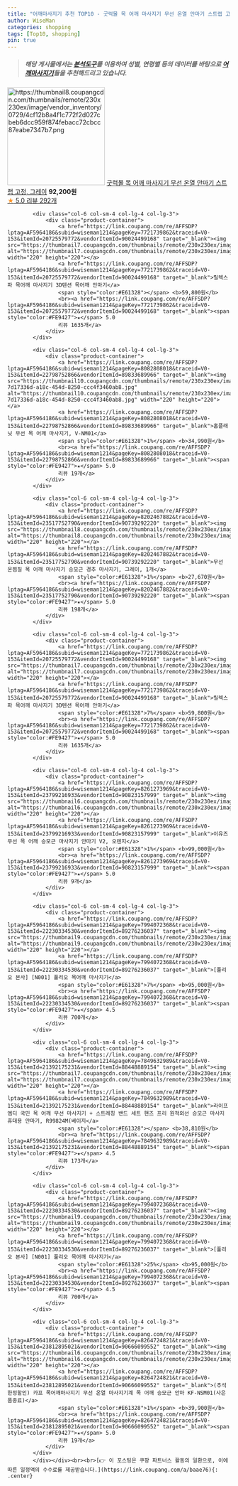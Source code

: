 ```yaml
---
title: "어깨마사지기 추천 TOP10 - 굿럭몰 목 어깨 마사지기 무선 온열 안마기 스트랩 고정, 그레이"
author: WiseMan
categories: shopping
tags: [Top10, shopping]
pin: true
---
```


> ##### 해당 게시물에서는 [**분석도구**](https://itemscout.io/)를 이용하여 **성별**, **연령별** 등의 데이터를 바탕으로 [**어깨마사지기**](https://link.coupang.com/a/baae76)들을 추천해드리고 있습니다.
<div class="container"><div class="row">
            <div class="col-6 col-sm-4 col-lg-4 col-lg-3">
                <div class="product-container">
                    <a href="https://link.coupang.com/re/AFFSDP?lptag=AF5964186&subid=wiseman1214&pageKey=7646433970&traceid=V0-153&itemId=20332678154&vendorItemId=87375314756" target="_blank"><img src="https://thumbnail8.coupangcdn.com/thumbnails/remote/230x230ex/image/vendor_inventory/0729/4cf12b8a4f1c772f2d027cbeb6dcc959f874febacc72cbcc87eabe7347b7.png" alt="https://thumbnail8.coupangcdn.com/thumbnails/remote/230x230ex/image/vendor_inventory/0729/4cf12b8a4f1c772f2d027cbeb6dcc959f874febacc72cbcc87eabe7347b7.png" width="220" height="220"></a>
                    <a href="https://link.coupang.com/re/AFFSDP?lptag=AF5964186&subid=wiseman1214&pageKey=7646433970&traceid=V0-153&itemId=20332678154&vendorItemId=87375314756" target="_blank">굿럭몰 목 어깨 마사지기 무선 온열 안마기 스트랩 고정, 그레이</a>
                    <span style="color:#E61328"></span> <b>92,200원</b>
                    <br><a href="https://link.coupang.com/re/AFFSDP?lptag=AF5964186&subid=wiseman1214&pageKey=7646433970&traceid=V0-153&itemId=20332678154&vendorItemId=87375314756" target="_blank"><span style="color:#FE9427">★</span> 5.0
                    리뷰 292개</a>
                </div>
            </div>
            
            <div class="col-6 col-sm-4 col-lg-4 col-lg-3">
                <div class="product-container">
                    <a href="https://link.coupang.com/re/AFFSDP?lptag=AF5964186&subid=wiseman1214&pageKey=7721739862&traceid=V0-153&itemId=20725579772&vendorItemId=90024499168" target="_blank"><img src="https://thumbnail7.coupangcdn.com/thumbnails/remote/230x230ex/image/vendor_inventory/20dd/377dd29d16cfcea2bb2de862d742ab02e0ede26eacc15a90e5e8dfcf3934.jpg" alt="https://thumbnail7.coupangcdn.com/thumbnails/remote/230x230ex/image/vendor_inventory/20dd/377dd29d16cfcea2bb2de862d742ab02e0ede26eacc15a90e5e8dfcf3934.jpg" width="220" height="220"></a>
                    <a href="https://link.coupang.com/re/AFFSDP?lptag=AF5964186&subid=wiseman1214&pageKey=7721739862&traceid=V0-153&itemId=20725579772&vendorItemId=90024499168" target="_blank">릴렉스파 목어깨 마사지기 3D텐션 목어깨 안마기</a>
                    <span style="color:#E61328"></span> <b>59,800원</b>
                    <br><a href="https://link.coupang.com/re/AFFSDP?lptag=AF5964186&subid=wiseman1214&pageKey=7721739862&traceid=V0-153&itemId=20725579772&vendorItemId=90024499168" target="_blank"><span style="color:#FE9427">★</span> 5.0
                    리뷰 1635개</a>
                </div>
            </div>
            
            <div class="col-6 col-sm-4 col-lg-4 col-lg-3">
                <div class="product-container">
                    <a href="https://link.coupang.com/re/AFFSDP?lptag=AF5964186&subid=wiseman1214&pageKey=8082808018&traceid=V0-153&itemId=22798752866&vendorItemId=89833689966" target="_blank"><img src="https://thumbnail10.coupangcdn.com/thumbnails/remote/230x230ex/image/retail/images/436315589723367-7d17336d-a18c-454d-8250-ccc4f3460ab8.jpg" alt="https://thumbnail10.coupangcdn.com/thumbnails/remote/230x230ex/image/retail/images/436315589723367-7d17336d-a18c-454d-8250-ccc4f3460ab8.jpg" width="220" height="220"></a>
                    <a href="https://link.coupang.com/re/AFFSDP?lptag=AF5964186&subid=wiseman1214&pageKey=8082808018&traceid=V0-153&itemId=22798752866&vendorItemId=89833689966" target="_blank">홈플래닛 무선 목 어깨 마사지기, V-NM01</a>
                    <span style="color:#E61328">1%</span> <b>34,990원</b>
                    <br><a href="https://link.coupang.com/re/AFFSDP?lptag=AF5964186&subid=wiseman1214&pageKey=8082808018&traceid=V0-153&itemId=22798752866&vendorItemId=89833689966" target="_blank"><span style="color:#FE9427">★</span> 5.0
                    리뷰 19개</a>
                </div>
            </div>
            
            <div class="col-6 col-sm-4 col-lg-4 col-lg-3">
                <div class="product-container">
                    <a href="https://link.coupang.com/re/AFFSDP?lptag=AF5964186&subid=wiseman1214&pageKey=8202467882&traceid=V0-153&itemId=23517752790&vendorItemId=90739292220" target="_blank"><img src="https://thumbnail8.coupangcdn.com/thumbnails/remote/230x230ex/image/vendor_inventory/5413/9deb15824384224ab577750e5b10f14166c0c43aa49ccdfd1db5160c21ba.png" alt="https://thumbnail8.coupangcdn.com/thumbnails/remote/230x230ex/image/vendor_inventory/5413/9deb15824384224ab577750e5b10f14166c0c43aa49ccdfd1db5160c21ba.png" width="220" height="220"></a>
                    <a href="https://link.coupang.com/re/AFFSDP?lptag=AF5964186&subid=wiseman1214&pageKey=8202467882&traceid=V0-153&itemId=23517752790&vendorItemId=90739292220" target="_blank">무선 온찜질 목 어깨 마사지기 승모근 경추 마사지기, 그레이, 1개</a>
                    <span style="color:#E61328">1%</span> <b>27,670원</b>
                    <br><a href="https://link.coupang.com/re/AFFSDP?lptag=AF5964186&subid=wiseman1214&pageKey=8202467882&traceid=V0-153&itemId=23517752790&vendorItemId=90739292220" target="_blank"><span style="color:#FE9427">★</span> 5.0
                    리뷰 198개</a>
                </div>
            </div>
            
            <div class="col-6 col-sm-4 col-lg-4 col-lg-3">
                <div class="product-container">
                    <a href="https://link.coupang.com/re/AFFSDP?lptag=AF5964186&subid=wiseman1214&pageKey=7721739862&traceid=V0-153&itemId=20725579772&vendorItemId=90024499168" target="_blank"><img src="https://thumbnail7.coupangcdn.com/thumbnails/remote/230x230ex/image/vendor_inventory/20dd/377dd29d16cfcea2bb2de862d742ab02e0ede26eacc15a90e5e8dfcf3934.jpg" alt="https://thumbnail7.coupangcdn.com/thumbnails/remote/230x230ex/image/vendor_inventory/20dd/377dd29d16cfcea2bb2de862d742ab02e0ede26eacc15a90e5e8dfcf3934.jpg" width="220" height="220"></a>
                    <a href="https://link.coupang.com/re/AFFSDP?lptag=AF5964186&subid=wiseman1214&pageKey=7721739862&traceid=V0-153&itemId=20725579772&vendorItemId=90024499168" target="_blank">릴렉스파 목어깨 마사지기 3D텐션 목어깨 안마기</a>
                    <span style="color:#E61328">7%</span> <b>59,800원</b>
                    <br><a href="https://link.coupang.com/re/AFFSDP?lptag=AF5964186&subid=wiseman1214&pageKey=7721739862&traceid=V0-153&itemId=20725579772&vendorItemId=90024499168" target="_blank"><span style="color:#FE9427">★</span> 5.0
                    리뷰 1635개</a>
                </div>
            </div>
            
            <div class="col-6 col-sm-4 col-lg-4 col-lg-3">
                <div class="product-container">
                    <a href="https://link.coupang.com/re/AFFSDP?lptag=AF5964186&subid=wiseman1214&pageKey=8261273969&traceid=V0-153&itemId=23799216933&vendorItemId=90823157999" target="_blank"><img src="https://thumbnail6.coupangcdn.com/thumbnails/remote/230x230ex/image/vendor_inventory/4c2f/f85cf6a3cf5583c3dcc2458f12ad0954b8aca9b43212fd6047fde531681a.jpg" alt="https://thumbnail6.coupangcdn.com/thumbnails/remote/230x230ex/image/vendor_inventory/4c2f/f85cf6a3cf5583c3dcc2458f12ad0954b8aca9b43212fd6047fde531681a.jpg" width="220" height="220"></a>
                    <a href="https://link.coupang.com/re/AFFSDP?lptag=AF5964186&subid=wiseman1214&pageKey=8261273969&traceid=V0-153&itemId=23799216933&vendorItemId=90823157999" target="_blank">이유즈 무선 목 어깨 승모근 마사지기 안마기 V2, 오렌지</a>
                    <span style="color:#E61328">1%</span> <b>99,000원</b>
                    <br><a href="https://link.coupang.com/re/AFFSDP?lptag=AF5964186&subid=wiseman1214&pageKey=8261273969&traceid=V0-153&itemId=23799216933&vendorItemId=90823157999" target="_blank"><span style="color:#FE9427">★</span> 5.0
                    리뷰 9개</a>
                </div>
            </div>
            
            <div class="col-6 col-sm-4 col-lg-4 col-lg-3">
                <div class="product-container">
                    <a href="https://link.coupang.com/re/AFFSDP?lptag=AF5964186&subid=wiseman1214&pageKey=7994072368&traceid=V0-153&itemId=22230334530&vendorItemId=89276236037" target="_blank"><img src="https://thumbnail9.coupangcdn.com/thumbnails/remote/230x230ex/image/vendor_inventory/4d76/018a71cdf4e1aa2e11808ffcf85820f9b94dd01bda9bcc82b750481ee571.jpg" alt="https://thumbnail9.coupangcdn.com/thumbnails/remote/230x230ex/image/vendor_inventory/4d76/018a71cdf4e1aa2e11808ffcf85820f9b94dd01bda9bcc82b750481ee571.jpg" width="220" height="220"></a>
                    <a href="https://link.coupang.com/re/AFFSDP?lptag=AF5964186&subid=wiseman1214&pageKey=7994072368&traceid=V0-153&itemId=22230334530&vendorItemId=89276236037" target="_blank">[풀리오 본사] [N001] 풀리오 목어깨 마사지기</a>
                    <span style="color:#E61328">7%</span> <b>95,000원</b>
                    <br><a href="https://link.coupang.com/re/AFFSDP?lptag=AF5964186&subid=wiseman1214&pageKey=7994072368&traceid=V0-153&itemId=22230334530&vendorItemId=89276236037" target="_blank"><span style="color:#FE9427">★</span> 4.5
                    리뷰 700개</a>
                </div>
            </div>
            
            <div class="col-6 col-sm-4 col-lg-4 col-lg-3">
                <div class="product-container">
                    <a href="https://link.coupang.com/re/AFFSDP?lptag=AF5964186&subid=wiseman1214&pageKey=7849632989&traceid=V0-153&itemId=21392175231&vendorItemId=88448889154" target="_blank"><img src="https://thumbnail7.coupangcdn.com/thumbnails/remote/230x230ex/image/vendor_inventory/0062/c0774c5b0e43da357597285cdd54c5cce1ae298db596f4e3b2c1dce61c34.jpg" alt="https://thumbnail7.coupangcdn.com/thumbnails/remote/230x230ex/image/vendor_inventory/0062/c0774c5b0e43da357597285cdd54c5cce1ae298db596f4e3b2c1dce61c34.jpg" width="220" height="220"></a>
                    <a href="https://link.coupang.com/re/AFFSDP?lptag=AF5964186&subid=wiseman1214&pageKey=7849632989&traceid=V0-153&itemId=21392175231&vendorItemId=88448889154" target="_blank">라이프엠디 국민 목 어깨 무선 마사지기 + 스트레칭 밴드 세트 핸즈 프리 원적외선 승모근 마사지 휴대용 안마기, R99824M(베이지</a>
                    <span style="color:#E61328"></span> <b>38,810원</b>
                    <br><a href="https://link.coupang.com/re/AFFSDP?lptag=AF5964186&subid=wiseman1214&pageKey=7849632989&traceid=V0-153&itemId=21392175231&vendorItemId=88448889154" target="_blank"><span style="color:#FE9427">★</span> 4.5
                    리뷰 173개</a>
                </div>
            </div>
            
            <div class="col-6 col-sm-4 col-lg-4 col-lg-3">
                <div class="product-container">
                    <a href="https://link.coupang.com/re/AFFSDP?lptag=AF5964186&subid=wiseman1214&pageKey=7994072368&traceid=V0-153&itemId=22230334530&vendorItemId=89276236037" target="_blank"><img src="https://thumbnail9.coupangcdn.com/thumbnails/remote/230x230ex/image/vendor_inventory/4d76/018a71cdf4e1aa2e11808ffcf85820f9b94dd01bda9bcc82b750481ee571.jpg" alt="https://thumbnail9.coupangcdn.com/thumbnails/remote/230x230ex/image/vendor_inventory/4d76/018a71cdf4e1aa2e11808ffcf85820f9b94dd01bda9bcc82b750481ee571.jpg" width="220" height="220"></a>
                    <a href="https://link.coupang.com/re/AFFSDP?lptag=AF5964186&subid=wiseman1214&pageKey=7994072368&traceid=V0-153&itemId=22230334530&vendorItemId=89276236037" target="_blank">[풀리오 본사] [N001] 풀리오 목어깨 마사지기</a>
                    <span style="color:#E61328">25%</span> <b>95,000원</b>
                    <br><a href="https://link.coupang.com/re/AFFSDP?lptag=AF5964186&subid=wiseman1214&pageKey=7994072368&traceid=V0-153&itemId=22230334530&vendorItemId=89276236037" target="_blank"><span style="color:#FE9427">★</span> 4.5
                    리뷰 700개</a>
                </div>
            </div>
            
            <div class="col-6 col-sm-4 col-lg-4 col-lg-3">
                <div class="product-container">
                    <a href="https://link.coupang.com/re/AFFSDP?lptag=AF5964186&subid=wiseman1214&pageKey=8264724821&traceid=V0-153&itemId=23812895021&vendorItemId=90666099552" target="_blank"><img src="https://thumbnail6.coupangcdn.com/thumbnails/remote/230x230ex/image/vendor_inventory/eff9/dc4b1d31a84264bc284ddb38bee5cfe61ee69686e604b45d12601931ce52.jpg" alt="https://thumbnail6.coupangcdn.com/thumbnails/remote/230x230ex/image/vendor_inventory/eff9/dc4b1d31a84264bc284ddb38bee5cfe61ee69686e604b45d12601931ce52.jpg" width="220" height="220"></a>
                    <a href="https://link.coupang.com/re/AFFSDP?lptag=AF5964186&subid=wiseman1214&pageKey=8264724821&traceid=V0-153&itemId=23812895021&vendorItemId=90666099552" target="_blank">(추석한정할인) 카프 목어깨마사지기 무선 온열 마사지기계 목 어깨 승모근 안마 KF-NSM01(사은품종료)</a>
                    <span style="color:#E61328">1%</span> <b>39,900원</b>
                    <br><a href="https://link.coupang.com/re/AFFSDP?lptag=AF5964186&subid=wiseman1214&pageKey=8264724821&traceid=V0-153&itemId=23812895021&vendorItemId=90666099552" target="_blank"><span style="color:#FE9427">★</span> 5.0
                    리뷰 19개</a>
                </div>
            </div>
            </div></div><br><br>[👉 이 포스팅은 쿠팡 파트너스 활동의 일환으로, 이에 따른 일정액의 수수료를 제공받습니다.](https://link.coupang.com/a/baae76){: .center}